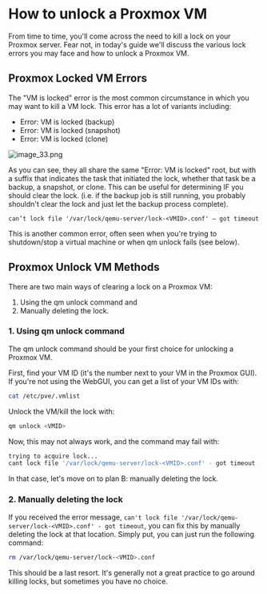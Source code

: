 # How to unlock a Proxmox VM

From time to time, you'll come across the need to kill a lock on your Proxmox server. Fear not, in today's guide we'll discuss the various lock errors you may face and how to unlock a Proxmox VM.

## Proxmox Locked VM Errors

The "VM is locked" error is the most common circumstance in which you may want to kill a VM lock. This error has a lot of variants including:

+ Error: VM is locked (backup)
+ Error: VM is locked (snapshot)
+ Error: VM is locked (clone)

![image_33.png](image_33.png)

As you can see, they all share the same "Error: VM is locked" root, but with a suffix that indicates the task that initiated the lock, whether that task be a backup, a snapshot, or clone. This can be useful for determining IF you should clear the lock. (i.e. if the backup job is still running, you probably shouldn't clear the lock and just let the backup process complete).

`can’t lock file '/var/lock/qemu-server/lock-<VMID>.conf' – got timeout`

This is another common error, often seen when you're trying to shutdown/stop a virtual machine or when qm unlock fails (see below).

## Proxmox Unlock VM Methods
There are two main ways of clearing a lock on a Proxmox VM:

1. Using the qm unlock command and
2. Manually deleting the lock.

### 1. Using qm unlock command

The qm unlock command should be your first choice for unlocking a Proxmox VM.

First, find your VM ID (it's the number next to your VM in the Proxmox GUI). If you're not using the WebGUI, you can get a list of your VM IDs with:

```bash
cat /etc/pve/.vmlist
```

Unlock the VM/kill the lock with:

```bash
qm unlock <VMID>
```

Now, this may not always work, and the command may fail with:

```bash
trying to acquire lock...
cant lock file '/var/lock/qemu-server/lock-<VMID>.conf' - got timeout
```

In that case, let's move on to plan B: manually deleting the lock.

### 2. Manually deleting the lock

If you received the error message, `can't lock file '/var/lock/qemu-server/lock-<VMID>.conf' - got timeout`, you can fix this by manually deleting the lock at that location. Simply put, you can just run the following command:

```bash
rm /var/lock/qemu-server/lock-<VMID>.conf
```

This should be a last resort. It's generally not a great practice to go around killing locks, but sometimes you have no choice.